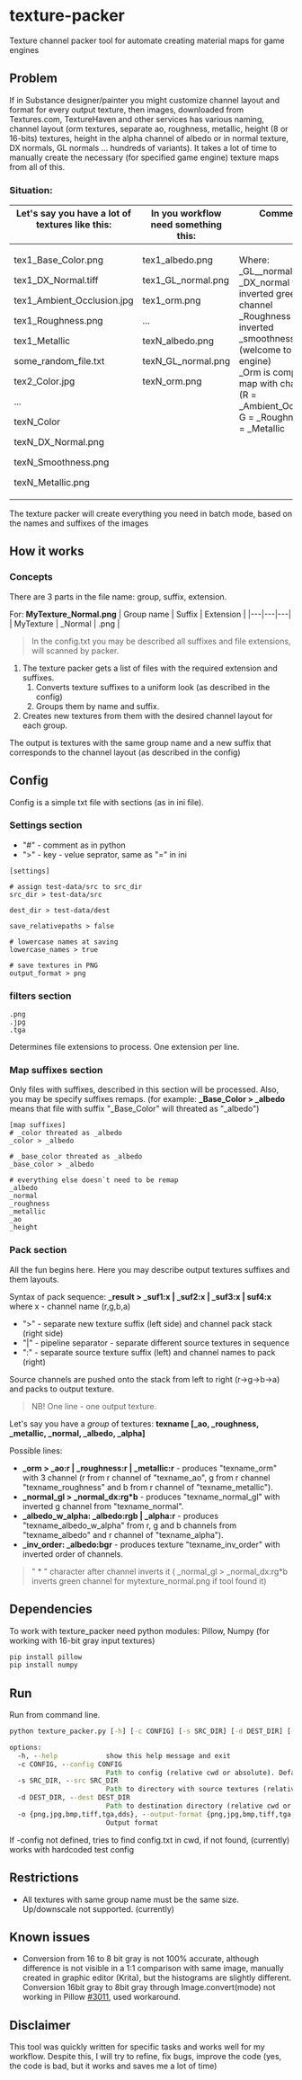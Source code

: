 # texture-packer
Texture channel packer tool for automate creating material maps for game engines

## Problem
If in Substance designer/painter you might customize channel layout and format for every output texture, then images, downloaded from Textures.com, TextureHaven and other services has various naming, channel layout (orm textures, separate ao, roughness, metallic, height (8 or 16-bits) textures, height in the alpha channel of albedo or in normal texture, DX normals, GL normals ... hundreds of variants). It takes a lot of time to manually create the necessary (for specified game engine) texture maps from all of this.

### Situation:
<table>
<thead style="vertical-align:text-top;">
  <tr>
    <th>Let's say you have a lot of textures like this:</th>
    <th>In you workflow need something this:</th>
    <th>Comment</th>
  </tr>
</thead>
<tbody style="vertical-align:text-top;">
  <tr>
    <td>
        <p>tex1_Base_Color.png</p>
        <p>tex1_DX_Normal.tiff</p>
        <p>tex1_Ambient_Occlusion.jpg</p>
        <p>tex1_Roughness.png</p>
        <p>tex1_Metallic</p>
        <p>some_random_file.txt</p>
        <p>tex2_Color.jpg</p>
        <p>...</p>
        <p>texN_Color</p>
        <p>texN_DX_Normal.png</p>
        <p>texN_Smoothness.png</p>
        <p>texN_Metallic.png</p>
    </td>
    <td>
        <p>tex1_albedo.png</p>
        <p>tex1_GL_normal.png</p>
        <p>tex1_orm.png</p>
        <p>...</p>
        <p>texN_albedo.png</p>
        <p>texN_GL_normal.png</p>
        <p>texN_orm.png</p>
    </td>
    <td>
    Where:<br>
    _GL__normal is _DX_normal with inverted green channel<br>
    _Roughness is inverted _smoothness (welcome to Unity engine)<br>
    _Orm is compound map with channels (R  = _Ambient_Occluion, G = _Roughness, B = _Metallic
    </td>
  </tr>
</tbody>
</table>

The texture packer will create everything you need in batch mode, based on the names and suffixes of the images

## How it works
### Concepts
There are 3 parts in the file name: group, suffix, extension.

For: __MyTexture_Normal.png__
| Group name | Suffix | Extension |
|---|---|---|
| MyTexture | _Normal | .png |

> In the config.txt you may be described all suffixes and file extensions, will scanned by packer.

1. The texture packer gets a list of files with the required extension and suffixes.
    1. Converts texture suffixes to a uniform look (as described in the config)
    1. Groups them by name and suffix.
2. Creates new textures from them with the desired channel layout for each group. 

The output is textures with the same group name and a new suffix that corresponds to the channel layout (as described in the config)

## Config
Config is a simple txt file with sections (as in ini file).

### Settings section
 * "#" - comment as in python
 * ">" - key - velue seprator, same as "=" in ini

```
[settings]

# assign test-data/src to src_dir
src_dir > test-data/src 

dest_dir > test-data/dest

save_relativepaths > false

# lowercase names at saving
lowercase_names > true

# save textures in PNG
output_format > png

```

### filters section
```
.png
.jpg
.tga
```
Determines file extensions to process. One extension per line.

### Map suffixes section

Only files with suffixes, described in this section will be processed. 
Also, you may be specify suffixes remaps. (for example: **_Base_Color > _albedo** means that file with suffix "_Base_Color" will threated as "_albedo")
```
[map suffixes]
# _color threated as _albedo
_color > _albedo

# _base_color threated as _albedo
_base_color > _albedo

# everything else doesn`t need to be remap
_albedo
_normal
_roughness
_metallic
_ao
_height
```

### Pack section

All the fun begins here. Here you may describe output textures suffixes and them layouts. 

Syntax of pack sequence: **_result > _suf1:x | _suf2:x | _suf3:x | suf4:x** where x - channel name (r,g,b,a)
* ">"  - separate new texture suffix (left side) and channel pack stack (right side)
* "|" - pipeline separator - separate different source textures in sequence
* ":" - separate source texture suffix (left) and channel names to pack (right)

Source channels are pushed onto the stack from left to right (r->g->b->a) and packs to output texture.


> NB! One line - one output texture.


Let's say you have a *group* of textures: **texname [_ao, _roughness, _metallic, _normal, _albedo, _alpha]**

Possible lines: 
* **_orm > _ao:r | _roughness:r | _metallic:r** - produces "texname_orm" with 3 channel (r from r channel of "texname_ao", g from r channel "texname_roughness" and b from r channel of "texname_metallic").
* **_normal_gl > _normal_dx:rg*b** -  produces "texname_normal_gl" with inverted g channel from "texname_normal".
* **_albedo_w_alpha: _albedo:rgb | _alpha:r** - produces "texname_albedo_w_alpha" from r, g and b channels from "texname_albedo" and r channel of "texname_alpha").
* **_inv_order: _albedo:bgr** - produces texture "texname_inv_order" with inverted order of channels.

> " \* " character after channel inverts it ( _normal_gl > _normal_dx:rg*b inverts green channel for mytexture_normal.png if tool found it)

## Dependencies
To work with texture_packer need python modules: Pillow, Numpy (for working with 16-bit gray input textures)
```python
pip install pillow
pip install numpy
```

## Run

Run from command line.
```cmd
python texture_packer.py [-h] [-c CONFIG] [-s SRC_DIR] [-d DEST_DIR] [-o {png,jpg,bmp,tiff,tga,dds}]

options:
  -h, --help            show this help message and exit
  -c CONFIG, --config CONFIG
                        Path to config (relative cwd or absolute). Default 'config.txt' in cwd
  -s SRC_DIR, --src SRC_DIR
                        Path to directory with source textures (relative cwd or absolute)
  -d DEST_DIR, --dest DEST_DIR
                        Path to destination directory (relative cwd or absolute)
  -o {png,jpg,bmp,tiff,tga,dds}, --output-format {png,jpg,bmp,tiff,tga,dds}
                        Output format
```
If -config not defined, tries to find config.txt in cwd, if not found, (currently) works with hardcoded test config

## Restrictions
* All textures with same group name must be the same size. Up/downscale not supported. (currently)

## Known issues
* Conversion from 16 to 8 bit gray is not 100% accurate, although difference is not visible in a 1:1 comparison with same image, manually created in graphic editor (Krita), but the histograms are slightly different. Conversion 16bit gray to 8bit gray through Image.convert(mode) not working in Pillow [#3011](https://github.com/python-pillow/Pillow/issues/3011), used workaround.

## Disclaimer
This tool was quickly written for specific tasks and works well for my workflow. Despite this, I will try to refine, fix bugs, improve the code (yes, the code is bad, but it works and saves me a lot of time)
